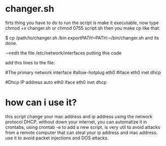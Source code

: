 # changer.sh
firts thing you have to do to run the script is make it executable, now type chmod +x changer.sh or chmod 0755 script.sh then you make cp like that:

$ cp /path/to/changer.sh /bin
$export PATH=$PATH:~/bin/changer.sh
and its done.

-->edit the file /etc/network/interfaces putting this code

add this lines to the file:

#The primary network interface
#allow-hotplug eth0
#iface eth0 inet dhcp

#Dhcp IP address
auto eth0
iface eth0 inet dhcp

# how can i use it?
this script change your mac address and ip address using the network protocol DHCP, without down your internet, you can automatize it in crontabs, using crontab -e to add a new script, is very util to avoid attacks from a remote computer that can steal your ip address and mac address.
use it to avoid packet injections and DOS attacks.


